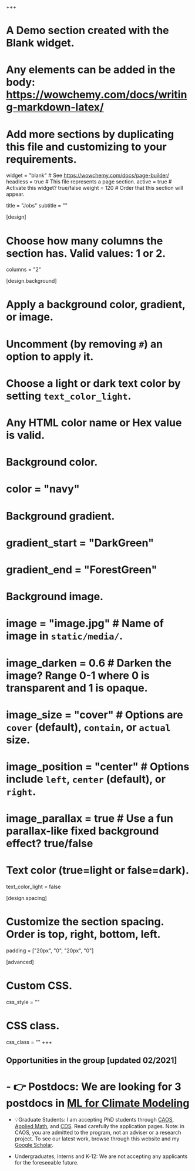 +++
# A Demo section created with the Blank widget.
# Any elements can be added in the body: https://wowchemy.com/docs/writing-markdown-latex/
# Add more sections by duplicating this file and customizing to your requirements.

widget = "blank"  # See https://wowchemy.com/docs/page-builder/
headless = true  # This file represents a page section.
active = true  # Activate this widget? true/false
weight = 120  # Order that this section will appear.

title = "Jobs"
subtitle = ""

[design]
  # Choose how many columns the section has. Valid values: 1 or 2.
  columns = "2"

[design.background]
  # Apply a background color, gradient, or image.
  #   Uncomment (by removing `#`) an option to apply it.
  #   Choose a light or dark text color by setting `text_color_light`.
  #   Any HTML color name or Hex value is valid.

  # Background color.
  # color = "navy"
  
  # Background gradient.
  # gradient_start = "DarkGreen"
  # gradient_end = "ForestGreen"
  
  # Background image.
  # image = "image.jpg"  # Name of image in `static/media/`.
  # image_darken = 0.6  # Darken the image? Range 0-1 where 0 is transparent and 1 is opaque.
  # image_size = "cover"  #  Options are `cover` (default), `contain`, or `actual` size.
  # image_position = "center"  # Options include `left`, `center` (default), or `right`.
  # image_parallax = true  # Use a fun parallax-like fixed background effect? true/false
  
  # Text color (true=light or false=dark).
  text_color_light = false

[design.spacing]
  # Customize the section spacing. Order is top, right, bottom, left.
  padding = ["20px", "0", "20px", "0"]

[advanced]
 # Custom CSS. 
 css_style = ""
 
 # CSS class.
 css_class = ""
+++

## Opportunities in the group [updated 02/2021]

# - 👉 Postdocs: We are looking for 3 postdocs in [ML for Climate Modeling](https://apply.interfolio.com/83078)

- 💡Graduate Students: I am accepting PhD students through [CAOS](https://caos.cims.nyu.edu/dynamic/phd-program/overview/), [Applied Math](https://math.nyu.edu/dynamic/phd/phd-mathematics/applied-math/), and [CDS](https://cds.nyu.edu/phd-admissions-req/). Read carefully the application pages.  Note: in CAOS, you are admitted to the program, not an adviser or a research project. To see our latest work, browse through this website and my [Google Scholar](https://scholar.google.com/citations?user=xWZmhjsAAAAJ&hl=en). 

- Undergraduates, Interns and K-12: We are not accepting any applicants for the foreseeable future. 



